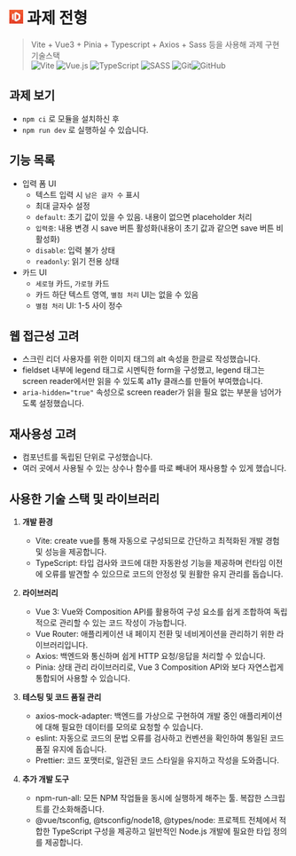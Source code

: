 # <img src="./src/assets/images/idus_icon_320.jpg" width="25"> 과제 전형

> Vite + Vue3 + Pinia + Typescript + Axios + Sass 등을 사용해 과제 구현  
> 기술스택  
>  ![Vite](https://img.shields.io/badge/vite-%23646CFF.svg?style=for-the-badge&logo=vite&logoColor=white) ![Vue.js](https://img.shields.io/badge/vuejs-%2335495e.svg?style=for-the-badge&logo=vuedotjs&logoColor=%234FC08D) ![TypeScript](https://img.shields.io/badge/typescript-%23007ACC.svg?style=for-the-badge&logo=typescript&logoColor=white) ![SASS](https://img.shields.io/badge/SASS-hotpink.svg?style=for-the-badge&logo=SASS&logoColor=white) ![Git](https://img.shields.io/badge/git-%23F05033.svg?style=for-the-badge&logo=git&logoColor=white)![GitHub](https://img.shields.io/badge/github-%23121011.svg?style=for-the-badge&logo=github&logoColor=white)

## 과제 보기

- `npm ci` 로 모듈을 설치하신 후
- `npm run dev` 로 실행하실 수 있습니다.

## 기능 목록

- 입력 폼 UI
  - 텍스트 입력 시 `남은 글자 수` 표시
  - 최대 글자수 설정
  - `default`: 초기 값이 있을 수 있음. 내용이 없으면 placeholder 처리
  - `입력중`: 내용 변경 시 save 버튼 활성화(내용이 초기 값과 같으면 save 버튼 비활성화)
  - `disable`: 입력 불가 상태
  - `readonly`: 읽기 전용 상태
- 카드 UI
  - `세로형` 카드, `가로형` 카드
  - 카드 하단 텍스트 영역, `별점 처리` UI는 없을 수 있음
  - `별점 처리` UI: 1-5 사이 정수

## 웹 접근성 고려

- 스크린 리더 사용자를 위한 이미지 태그의 alt 속성을 한글로 작성했습니다.
- fieldset 내부에 legend 태그로 시멘틱한 form을 구성했고, legend 태그는 screen reader에서만 읽을 수 있도록 a11y 클래스를 만들어 부여했습니다.
- `aria-hidden="true"` 속성으로 screen reader가 읽을 필요 없는 부분을 넘어가도록 설정했습니다.

## 재사용성 고려

- 컴포넌트를 독립된 단위로 구성했습니다.
- 여러 곳에서 사용될 수 있는 상수나 함수를 따로 빼내어 재사용할 수 있게 했습니다.

## 사용한 기술 스택 및 라이브러리

1. **개발 환경**

   - Vite: create vue를 통해 자동으로 구성되므로 간단하고 최적화된 개발 경험 및 성능을 제공합니다.
   - TypeScript: 타입 검사와 코드에 대한 자동완성 기능을 제공하며 런타임 이전에 오류를 발견할 수 있으므로 코드의 안정성 및 원활한 유지 관리를 돕습니다.

2. **라이브러리**

   - Vue 3: Vue와 Composition API를 활용하여 구성 요소를 쉽게 조합하여 독립적으로 관리할 수 있는 코드 작성이 가능합니다.
   - Vue Router: 애플리케이션 내 페이지 전환 및 네비게이션을 관리하기 위한 라이브러리입니다.
   - Axios: 백엔드와 통신하며 쉽게 HTTP 요청/응답을 처리할 수 있습니다.
   - Pinia: 상태 관리 라이브러리로, Vue 3 Composition API와 보다 자연스럽게 통합되어 사용할 수 있습니다.

3. **테스팅 및 코드 품질 관리**

   - axios-mock-adapter: 백엔드를 가상으로 구현하여 개발 중인 애플리케이션에 대해 필요한 데이터를 모의로 요청할 수 있습니다.
   - eslint: 자동으로 코드의 문법 오류를 검사하고 컨벤션을 확인하여 통일된 코드 품질 유지에 돕습니다.
   - Prettier: 코드 포맷터로, 일관된 코드 스타일을 유지하고 작성을 도와줍니다.

4. **추가 개발 도구**
   - npm-run-all: 모든 NPM 작업들을 동시에 실행하게 해주는 툴. 복잡한 스크립트를 간소화해줍니다.
   - @vue/tsconfig, @tsconfig/node18, @types/node: 프로젝트 전체에서 적합한 TypeScript 구성을 제공하고 일반적인 Node.js 개발에 필요한 타입 정의를 제공합니다.

